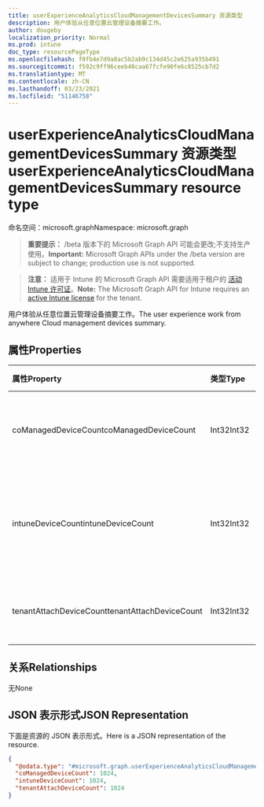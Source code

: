 ```yaml
---
title: userExperienceAnalyticsCloudManagementDevicesSummary 资源类型
description: 用户体验从任意位置云管理设备摘要工作。
author: dougeby
localization_priority: Normal
ms.prod: intune
doc_type: resourcePageType
ms.openlocfilehash: f0fb4e7d9a8ac5b2ab9c134d45c2e625a935b491
ms.sourcegitcommit: f592c9ff96ceeb40caa67fcfe90fe6c8525cb7d2
ms.translationtype: MT
ms.contentlocale: zh-CN
ms.lasthandoff: 03/23/2021
ms.locfileid: "51146758"
---
```

# <a name="userexperienceanalyticscloudmanagementdevicessummary-resource-type"></a><span data-ttu-id="369cd-103">userExperienceAnalyticsCloudManagementDevicesSummary 资源类型</span><span class="sxs-lookup"><span data-stu-id="369cd-103">userExperienceAnalyticsCloudManagementDevicesSummary resource type</span></span>

<span data-ttu-id="369cd-104">命名空间：microsoft.graph</span><span class="sxs-lookup"><span data-stu-id="369cd-104">Namespace: microsoft.graph</span></span>

> <span data-ttu-id="369cd-105">**重要提示：** /beta 版本下的 Microsoft Graph API 可能会更改;不支持生产使用。</span><span class="sxs-lookup"><span data-stu-id="369cd-105">**Important:** Microsoft Graph APIs under the /beta version are subject to change; production use is not supported.</span></span>

> <span data-ttu-id="369cd-106">**注意：** 适用于 Intune 的 Microsoft Graph API 需要适用于租户的 [活动 Intune 许可证](https://go.microsoft.com/fwlink/?linkid=839381)。</span><span class="sxs-lookup"><span data-stu-id="369cd-106">**Note:** The Microsoft Graph API for Intune requires an [active Intune license](https://go.microsoft.com/fwlink/?linkid=839381) for the tenant.</span></span>

<span data-ttu-id="369cd-107">用户体验从任意位置云管理设备摘要工作。</span><span class="sxs-lookup"><span data-stu-id="369cd-107">The user experience work from anywhere Cloud management devices summary.</span></span>

## <a name="properties"></a><span data-ttu-id="369cd-108">属性</span><span class="sxs-lookup"><span data-stu-id="369cd-108">Properties</span></span>
|<span data-ttu-id="369cd-109">属性</span><span class="sxs-lookup"><span data-stu-id="369cd-109">Property</span></span>|<span data-ttu-id="369cd-110">类型</span><span class="sxs-lookup"><span data-stu-id="369cd-110">Type</span></span>|<span data-ttu-id="369cd-111">说明</span><span class="sxs-lookup"><span data-stu-id="369cd-111">Description</span></span>|
|:---|:---|:---|
|<span data-ttu-id="369cd-112">coManagedDeviceCount</span><span class="sxs-lookup"><span data-stu-id="369cd-112">coManagedDeviceCount</span></span>|<span data-ttu-id="369cd-113">Int32</span><span class="sxs-lookup"><span data-stu-id="369cd-113">Int32</span></span>|<span data-ttu-id="369cd-114">共同管理的设备的总数。</span><span class="sxs-lookup"><span data-stu-id="369cd-114">Total number of  co-managed devices.</span></span>|
|<span data-ttu-id="369cd-115">intuneDeviceCount</span><span class="sxs-lookup"><span data-stu-id="369cd-115">intuneDeviceCount</span></span>|<span data-ttu-id="369cd-116">Int32</span><span class="sxs-lookup"><span data-stu-id="369cd-116">Int32</span></span>|<span data-ttu-id="369cd-117">未注册 autopilot 的 intune 设备计数。</span><span class="sxs-lookup"><span data-stu-id="369cd-117">The count of intune devices that are not autopilot registerd.</span></span>|
|<span data-ttu-id="369cd-118">tenantAttachDeviceCount</span><span class="sxs-lookup"><span data-stu-id="369cd-118">tenantAttachDeviceCount</span></span>|<span data-ttu-id="369cd-119">Int32</span><span class="sxs-lookup"><span data-stu-id="369cd-119">Int32</span></span>|<span data-ttu-id="369cd-120">租户附加设备总数。</span><span class="sxs-lookup"><span data-stu-id="369cd-120">Total count of tenant attach devices.</span></span>|

## <a name="relationships"></a><span data-ttu-id="369cd-121">关系</span><span class="sxs-lookup"><span data-stu-id="369cd-121">Relationships</span></span>
<span data-ttu-id="369cd-122">无</span><span class="sxs-lookup"><span data-stu-id="369cd-122">None</span></span>

## <a name="json-representation"></a><span data-ttu-id="369cd-123">JSON 表示形式</span><span class="sxs-lookup"><span data-stu-id="369cd-123">JSON Representation</span></span>
<span data-ttu-id="369cd-124">下面是资源的 JSON 表示形式。</span><span class="sxs-lookup"><span data-stu-id="369cd-124">Here is a JSON representation of the resource.</span></span>
<!-- {
  "blockType": "resource",
  "@odata.type": "microsoft.graph.userExperienceAnalyticsCloudManagementDevicesSummary"
}
-->
``` json
{
  "@odata.type": "#microsoft.graph.userExperienceAnalyticsCloudManagementDevicesSummary",
  "coManagedDeviceCount": 1024,
  "intuneDeviceCount": 1024,
  "tenantAttachDeviceCount": 1024
}
```




